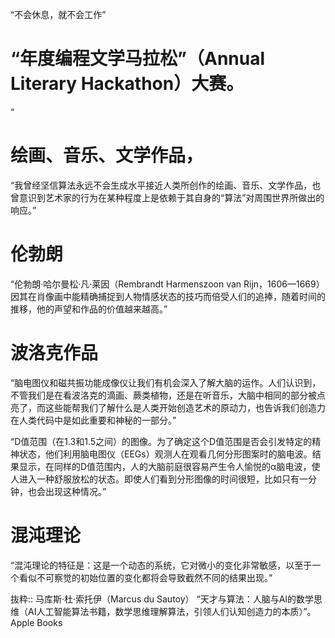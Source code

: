“不会休息，就不会工作”

# “年度编程文学马拉松”（Annual Literary Hackathon）大赛。

”
# 绘画、音乐、文学作品，
“我曾经坚信算法永远不会生成水平接近人类所创作的绘画、音乐、文学作品，也曾意识到艺术家的行为在某种程度上是依赖于其自身的“算法”对周围世界所做出的响应。”

# 伦勃朗
“伦勃朗·哈尔曼松·凡·莱因（Rembrandt Harmenszoon van Rijn，1606—1669）因其在肖像画中能精确捕捉到人物情感状态的技巧而倍受人们的追捧，随着时间的推移，他的声望和作品的价值越来越高。”

# 波洛克作品
“脑电图仪和磁共振功能成像仪让我们有机会深入了解大脑的运作。人们认识到，不管我们是在看波洛克的滴画、蕨类植物，还是在听音乐，大脑中相同的部分被点亮了，而这些能帮我们了解什么是人类开始创造艺术的原动力，也告诉我们创造力在人类代码中是如此重要和神秘的一部分。”

“D值范围（在1.3和1.5之间）的图像。为了确定这个D值范围是否会引发特定的精神状态，他们利用脑电图仪（EEGs）观测人在观看几何分形图案时的脑电波。结果显示，在同样的D值范围内，人的大脑前庭很容易产生令人愉悦的α脑电波，使人进入一种舒服放松的状态。即使人们看到分形图像的时间很短，比如只有一分钟，也会出现这种情况。”

# 混沌理论
“混沌理论的特征是：这是一个动态的系统，它对微小的变化非常敏感，以至于一个看似不可察觉的初始位置的变化都将会导致截然不同的结果出现。”

抜粋:: 马库斯·杜·索托伊（Marcus du Sautoy）  “天才与算法：人脑与AI的数学思维（AI人工智能算法书籍，数学思维理解算法，引领人们认知创造力的本质）”。 Apple Books  
